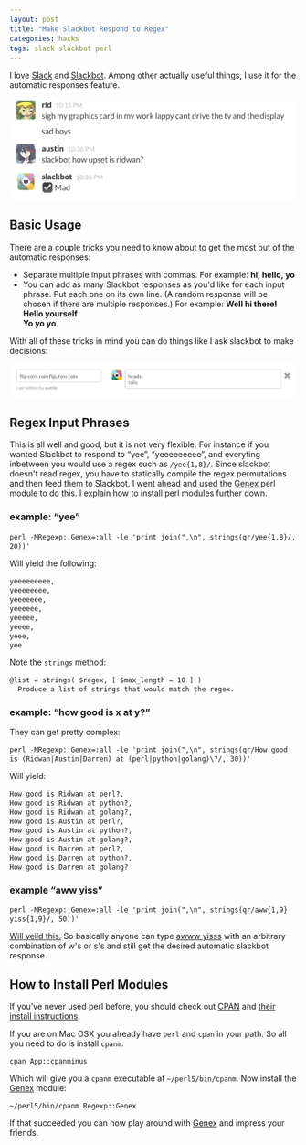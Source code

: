 ```yaml
---
layout: post 
title: "Make Slackbot Respond to Regex" 
categories: hacks
tags: slack slackbot perl
---
```


I love [Slack][] and [Slackbot][]. Among other actually useful things, I use it for the automatic responses feature.

![Ridwan getting upset](/assets/slackbotridupset.png)

## Basic Usage

There are a couple tricks you need to know about to get the most out of the
automatic responses:

>
- Separate multiple input phrases with commas. For example: **hi, hello, yo**
- You can add as many Slackbot responses as you'd like for each input phrase. Put each one on its own line. (A random response will be chosen if there are multiple responses.) For example:
  **Well hi there!  
  Hello yourself  
  Yo yo yo**

With all of these tricks in mind you can do things like I ask slackbot to make
decisions:

![flip coin](/assets/slackbotflipcoin.png)

## Regex Input Phrases

This is all well and good, but it is not very flexible. For instance if you
wanted Slackbot to respond to “yee”, ”yeeeeeeeee”, and everyting inbetween you
would use a regex such as `/yee{1,8}/`. Since slackbot doesn't read regex, you
have to statically compile the regex permutations and then feed them to
Slackbot. I went ahead and used the [Genex][] perl module to do this. I explain
how to install perl modules further down.

### example: “yee”

```
perl -MRegexp::Genex=:all -le 'print join(",\n", strings(qr/yee{1,8}/, 20))'
```

Will yield the following:

```
yeeeeeeeee,
yeeeeeeee,
yeeeeeee,
yeeeeee,
yeeeee,
yeeee,
yeee,
yee
```

Note the `strings` method:

```
@list = strings( $regex, [ $max_length = 10 ] )
  Produce a list of strings that would match the regex.
```

### example: “how good is x at y?”

They can get pretty complex:

```
perl -MRegexp::Genex=:all -le 'print join(",\n", strings(qr/How good is (Ridwan|Austin|Darren) at (perl|python|golang)\?/, 30))'
```

Will yield:

```
How good is Ridwan at perl?,
How good is Ridwan at python?,
How good is Ridwan at golang?,
How good is Austin at perl?,
How good is Austin at python?,
How good is Austin at golang?,
How good is Darren at perl?,
How good is Darren at python?,
How good is Darren at golang?
```

### example “aww yiss”

```
perl -MRegexp::Genex=:all -le 'print join(",\n", strings(qr/aww{1,9} yiss{1,9}/, 50))'
```

[Will yeild this.](https://gist.github.com/7a04e52b8c08973d4c7e) So basically
anyone can type [awww yisss](http://www.harkavagrant.com/index.php?id=125) with
an arbitrary combination of w's or s's and still get the desired automatic
slackbot response.

## How to Install Perl Modules

If you've never used perl before, you should check out
[CPAN](http://www.cpan.org/modules/index.html) and [their install
instructions](http://www.cpan.org/modules/INSTALL.html). 

If you are on Mac OSX you already have `perl` and `cpan` in your path. So all
you need to do is install `cpanm`.

```
cpan App::cpanminus
```

Which will give you a `cpanm` executable at `~/perl5/bin/cpanm`. Now install the
[Genex][] module:

```
~/perl5/bin/cpanm Regexp::Genex
```

If that succeeded you can now play around with [Genex][] and impress your
friends.

[Slack]: https://slack.com/
[Slackbot]: https://slack.zendesk.com/hc/en-us/articles/202026038-Slackbot-your-setup-assistant-personal-notepad-and-programmable-bot
[Genex]: http://search.cpan.org/~bowmanbs/Regexp-Genex-0.07/lib/Regexp/Genex.pm
